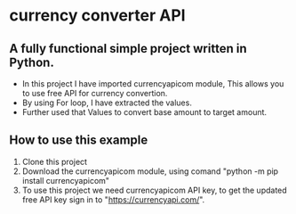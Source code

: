 
# currency converter API

## A fully functional simple project written in Python.

- In this project I have imported currencyapicom module, This allows you to use free API for currency convertion.
- By using For loop, I have extracted the values.
- Further used that Values to convert base amount to target amount.

## How to use this example

1. Clone this project
2. Download the currencyapicom module, using comand "python -m pip install currencyapicom"
3. To use this project we need currencyapicom API key, to get the updated free API key sign in to "https://currencyapi.com/".
